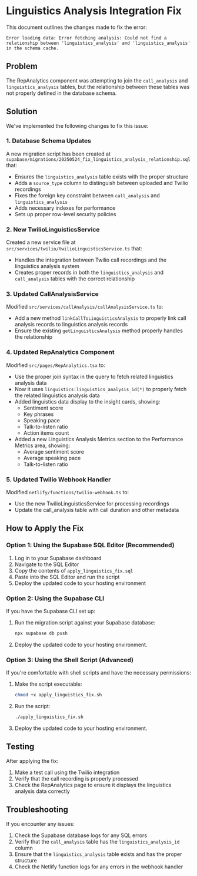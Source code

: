 # Linguistics Analysis Integration Fix

This document outlines the changes made to fix the error:
```
Error loading data: Error fetching analysis: Could not find a relationship between 'linguistics_analysis' and 'linguistics_analysis' in the schema cache.
```

## Problem

The RepAnalytics component was attempting to join the `call_analysis` and `linguistics_analysis` tables, but the relationship between these tables was not properly defined in the database schema.

## Solution

We've implemented the following changes to fix this issue:

### 1. Database Schema Updates

A new migration script has been created at `supabase/migrations/20250524_fix_linguistics_analysis_relationship.sql` that:

- Ensures the `linguistics_analysis` table exists with the proper structure
- Adds a `source_type` column to distinguish between uploaded and Twilio recordings
- Fixes the foreign key constraint between `call_analysis` and `linguistics_analysis`
- Adds necessary indexes for performance
- Sets up proper row-level security policies

### 2. New TwilioLinguisticsService

Created a new service file at `src/services/twilio/twilioLinguisticsService.ts` that:

- Handles the integration between Twilio call recordings and the linguistics analysis system
- Creates proper records in both the `linguistics_analysis` and `call_analysis` tables with the correct relationship

### 3. Updated CallAnalysisService

Modified `src/services/callAnalysis/callAnalysisService.ts` to:

- Add a new method `linkCallToLinguisticsAnalysis` to properly link call analysis records to linguistics analysis records
- Ensure the existing `getLinguisticsAnalysis` method properly handles the relationship

### 4. Updated RepAnalytics Component

Modified `src/pages/RepAnalytics.tsx` to:

- Use the proper join syntax in the query to fetch related linguistics analysis data
- Now it uses `linguistics:linguistics_analysis_id(*)` to properly fetch the related linguistics analysis data
- Added linguistics data display to the insight cards, showing:
  - Sentiment score
  - Key phrases
  - Speaking pace
  - Talk-to-listen ratio
  - Action items count
- Added a new Linguistics Analysis Metrics section to the Performance Metrics area, showing:
  - Average sentiment score
  - Average speaking pace
  - Talk-to-listen ratio

### 5. Updated Twilio Webhook Handler

Modified `netlify/functions/twilio-webhook.ts` to:

- Use the new TwilioLinguisticsService for processing recordings
- Update the call_analysis table with call duration and other metadata

## How to Apply the Fix

### Option 1: Using the Supabase SQL Editor (Recommended)

1. Log in to your Supabase dashboard
2. Navigate to the SQL Editor
3. Copy the contents of `apply_linguistics_fix.sql` 
4. Paste into the SQL Editor and run the script
5. Deploy the updated code to your hosting environment

### Option 2: Using the Supabase CLI

If you have the Supabase CLI set up:

1. Run the migration script against your Supabase database:
   ```bash
   npx supabase db push
   ```

2. Deploy the updated code to your hosting environment.

### Option 3: Using the Shell Script (Advanced)

If you're comfortable with shell scripts and have the necessary permissions:

1. Make the script executable:
   ```bash
   chmod +x apply_linguistics_fix.sh
   ```

2. Run the script:
   ```bash
   ./apply_linguistics_fix.sh
   ```

3. Deploy the updated code to your hosting environment.

## Testing

After applying the fix:

1. Make a test call using the Twilio integration
2. Verify that the call recording is properly processed
3. Check the RepAnalytics page to ensure it displays the linguistics analysis data correctly

## Troubleshooting

If you encounter any issues:

1. Check the Supabase database logs for any SQL errors
2. Verify that the `call_analysis` table has the `linguistics_analysis_id` column
3. Ensure that the `linguistics_analysis` table exists and has the proper structure
4. Check the Netlify function logs for any errors in the webhook handler

